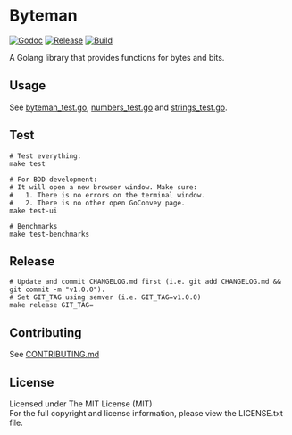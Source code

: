 # Byteman

[![Godoc][doc-image]][doc-url] [![Release][release-image]][release-url] [![Build][build-image]][build-url]

A Golang library that provides functions for bytes and bits.

## Usage

See [byteman_test.go](byteman_test.go), [numbers_test.go](numbers_test.go) and [strings_test.go](strings_test.go).

## Test

```shell
# Test everything:
make test

# For BDD development:
# It will open a new browser window. Make sure:
#   1. There is no errors on the terminal window.
#   2. There is no other open GoConvey page.
make test-ui

# Benchmarks
make test-benchmarks
```

## Release

```shell
# Update and commit CHANGELOG.md first (i.e. git add CHANGELOG.md && git commit -m "v1.0.0").
# Set GIT_TAG using semver (i.e. GIT_TAG=v1.0.0)
make release GIT_TAG=
```

## Contributing

See [CONTRIBUTING.md](CONTRIBUTING.md)

## License

Licensed under The MIT License (MIT)  
For the full copyright and license information, please view the LICENSE.txt file.

[doc-url]: https://pkg.go.dev/github.com/devfacet/byteman
[doc-image]: https://pkg.go.dev/badge/github.com/devfacet/byteman

[release-url]: https://github.com/devfacet/byteman/releases/latest
[release-image]: https://img.shields.io/github/release/devfacet/byteman.svg?style=flat-square

[build-url]: https://github.com/devfacet/byteman/actions/workflows/test.yaml
[build-image]: https://github.com/devfacet/byteman/workflows/Test/badge.svg
